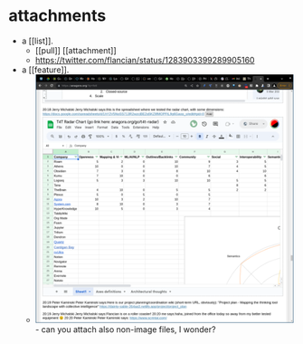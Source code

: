 # attachments

- a [[list]].
  - [[pull]] [[attachment]]
  - https://twitter.com/flancian/status/1283903399289905160
- a [[feature]].
  - ![](2024-05-04T01:01:08,115669313+02:00.png)- can you attach also non-image files, I wonder?


